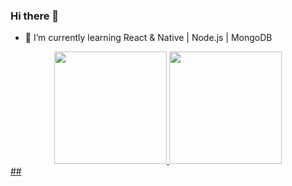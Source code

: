### Hi there 👋


- 🌱 I’m currently learning React & Native | Node.js | MongoDB

<div align="center">
  <a href="https://github.com/luizmarques">
  <img height="180em" src="https://github-readme-stats.vercel.app/api?username=luizmarques&show_icons=true&theme=dark&include_all_commits=true&count_private=true"/>
  <img height="180em" src="https://github-readme-stats.vercel.app/api/top-langs/?username=luizmarques&layout=compact&langs_count=7&theme=dark"/>
</div>
  ##

